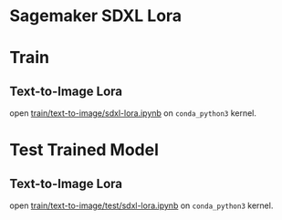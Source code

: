 # Sagemaker SDXL Lora

# Train

## Text-to-Image Lora

open [train/text-to-image/sdxl-lora.ipynb](/train/text-to-image/sdxl-lora.ipynb) on `conda_python3` kernel.

# Test Trained Model

## Text-to-Image Lora

open [train/text-to-image/test/sdxl-lora.ipynb](/train/text-to-image/test/sdxl-lora.ipynb) on `conda_python3` kernel.
